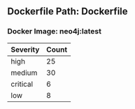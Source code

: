 ## Dockerfile Path: Dockerfile

### Docker Image: neo4j:latest
| Severity | Count |
|----------|-------|
| high | 25 |
| medium | 30 |
| critical | 6 |
| low | 8 |